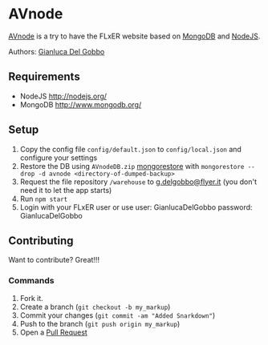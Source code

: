 AVnode
=============

[AVnode](https://github.com/gianlucadelgobbo/avnode) is a try to have the FLxER website based on [MongoDB](http://www.mongodb.org/) and [NodeJS](http://nodejs.org/).

Authors: [Gianluca Del Gobbo](https://github.com/gianlucadelgobbo/)

Requirements
------------

* NodeJS http://nodejs.org/
* MongoDB http://www.mongodb.org/


Setup
-----

1. Copy the config file `config/default.json` to `config/local.json` and configure your settings
2. Restore the DB using `AVnodeDB.zip` [mongorestore](http://docs.mongodb.org/manual/reference/program/mongorestore/) with `mongorestore --drop -d avnode <directory-of-dumped-backup>`
3. Request the file repository `/warehouse` to g.delgobbo@flyer.it (you don't need it to let the app starts)
4. Run `npm start`
5. Login with your FLxER user or use user: GianlucaDelGobbo password: GianlucaDelGobbo


Contributing
------------

Want to contribute? Great!!!


### Commands

1. Fork it.
2. Create a branch (`git checkout -b my_markup`)
3. Commit your changes (`git commit -am "Added Snarkdown"`)
4. Push to the branch (`git push origin my_markup`)
5. Open a [Pull Request](https://github.com/gianlucadelgobbo/avnode)
